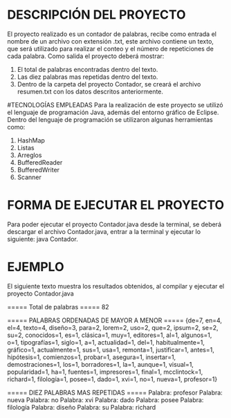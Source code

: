 # DESCRIPCIÓN DEL PROYECTO
El proyecto realizado es un contador de palabras, recibe como entrada el nombre de un archivo con extensión .txt, este archivo contiene un texto, que será utilizado para realizar el conteo y el número de repeticiones de cada palabra.
Como salida el proyecto deberá mostrar:

1. El total de palabras encontradas dentro del texto.
2. Las diez palabras mas repetidas dentro del texto.
3. Dentro de la carpeta del proyecto Contador, se creará el archivo resumen.txt con los datos descritos anteriormente.

#TECNOLOGÍAS EMPLEADAS
Para la realización de este proyecto se utilizó el lenguaje de programación Java, además del entorno gráfico de Eclipse.
Dentro del lenguaje de programación se utilizaron algunas herramientas como:

1. HashMap
2. Listas
3. Arreglos
4. BufferedReader
5. BufferedWriter
6. Scanner

# FORMA DE EJECUTAR EL PROYECTO
Para poder ejecutar el proyecto Contador.java desde la terminal, se deberá descargar el archivo Contador.java, entrar a la terminal y ejecutar lo siguiente: java Contador.

# EJEMPLO
El siguiente texto muestra los resultados obtenidos, al compilar y ejecutar el proyecto Contador.java

===== Total de palabras =====
82


===== PALABRAS ORDENADAS DE MAYOR A MENOR =====
{de=7, 
en=4, 
el=4, 
texto=4, 
diseño=3, 
para=2, 
lorem=2, 
uso=2, 
que=2, 
ipsum=2, 
se=2, 
su=2, 
conocidos=1, 
es=1, 
clásica=1, 
muy=1, 
editores=1, 
al=1, 
algunos=1, 
o=1, 
tipografías=1, 
siglo=1, 
a=1, 
actualidad=1, 
del=1, 
habitualmente=1, 
gráfico=1, 
actualmente=1, 
sus=1, 
usa=1, 
remonta=1, 
justificar=1, 
antes=1, 
hipótesis=1, 
comienzos=1, 
probar=1, 
asegura=1, 
insertar=1, 
demostraciones=1, 
los=1, 
borradores=1, 
la=1, 
aunque=1, 
visual=1, 
popularidad=1, 
ha=1, 
fuentes=1, 
impresores=1, 
final=1, 
mcclintock=1, 
richard=1, 
filología=1, 
posee=1, 
dado=1, 
xvi=1, 
no=1, 
nueva=1, 
profesor=1}



===== DIEZ PALABRAS MAS REPETIDAS =====
Palabra: profesor
Palabra: nueva
Palabra: no
Palabra: xvi
Palabra: dado
Palabra: posee
Palabra: filología
Palabra: diseño
Palabra: su
Palabra: richard
